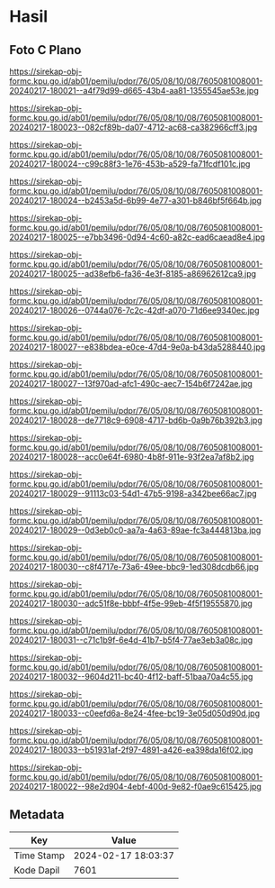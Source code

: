 # Hasil

## Foto C Plano

https://sirekap-obj-formc.kpu.go.id/ab01/pemilu/pdpr/76/05/08/10/08/7605081008001-20240217-180021--a4f79d99-d665-43b4-aa81-1355545ae53e.jpg

https://sirekap-obj-formc.kpu.go.id/ab01/pemilu/pdpr/76/05/08/10/08/7605081008001-20240217-180023--082cf89b-da07-4712-ac68-ca382966cff3.jpg

https://sirekap-obj-formc.kpu.go.id/ab01/pemilu/pdpr/76/05/08/10/08/7605081008001-20240217-180024--c99c88f3-1e76-453b-a529-fa71fcdf101c.jpg

https://sirekap-obj-formc.kpu.go.id/ab01/pemilu/pdpr/76/05/08/10/08/7605081008001-20240217-180024--b2453a5d-6b99-4e77-a301-b846bf5f664b.jpg

https://sirekap-obj-formc.kpu.go.id/ab01/pemilu/pdpr/76/05/08/10/08/7605081008001-20240217-180025--e7bb3496-0d94-4c60-a82c-ead6caead8e4.jpg

https://sirekap-obj-formc.kpu.go.id/ab01/pemilu/pdpr/76/05/08/10/08/7605081008001-20240217-180025--ad38efb6-fa36-4e3f-8185-a86962612ca9.jpg

https://sirekap-obj-formc.kpu.go.id/ab01/pemilu/pdpr/76/05/08/10/08/7605081008001-20240217-180026--0744a076-7c2c-42df-a070-71d6ee9340ec.jpg

https://sirekap-obj-formc.kpu.go.id/ab01/pemilu/pdpr/76/05/08/10/08/7605081008001-20240217-180027--e838bdea-e0ce-47d4-9e0a-b43da5288440.jpg

https://sirekap-obj-formc.kpu.go.id/ab01/pemilu/pdpr/76/05/08/10/08/7605081008001-20240217-180027--13f970ad-afc1-490c-aec7-154b6f7242ae.jpg

https://sirekap-obj-formc.kpu.go.id/ab01/pemilu/pdpr/76/05/08/10/08/7605081008001-20240217-180028--de7718c9-6908-4717-bd6b-0a9b76b392b3.jpg

https://sirekap-obj-formc.kpu.go.id/ab01/pemilu/pdpr/76/05/08/10/08/7605081008001-20240217-180028--acc0e64f-6980-4b8f-911e-93f2ea7af8b2.jpg

https://sirekap-obj-formc.kpu.go.id/ab01/pemilu/pdpr/76/05/08/10/08/7605081008001-20240217-180029--91113c03-54d1-47b5-9198-a342bee66ac7.jpg

https://sirekap-obj-formc.kpu.go.id/ab01/pemilu/pdpr/76/05/08/10/08/7605081008001-20240217-180029--0d3eb0c0-aa7a-4a63-89ae-fc3a444813ba.jpg

https://sirekap-obj-formc.kpu.go.id/ab01/pemilu/pdpr/76/05/08/10/08/7605081008001-20240217-180030--c8f4717e-73a6-49ee-bbc9-1ed308dcdb66.jpg

https://sirekap-obj-formc.kpu.go.id/ab01/pemilu/pdpr/76/05/08/10/08/7605081008001-20240217-180030--adc51f8e-bbbf-4f5e-99eb-4f5f19555870.jpg

https://sirekap-obj-formc.kpu.go.id/ab01/pemilu/pdpr/76/05/08/10/08/7605081008001-20240217-180031--c71c1b9f-6e4d-41b7-b5f4-77ae3eb3a08c.jpg

https://sirekap-obj-formc.kpu.go.id/ab01/pemilu/pdpr/76/05/08/10/08/7605081008001-20240217-180032--9604d211-bc40-4f12-baff-51baa70a4c55.jpg

https://sirekap-obj-formc.kpu.go.id/ab01/pemilu/pdpr/76/05/08/10/08/7605081008001-20240217-180033--c0eefd6a-8e24-4fee-bc19-3e05d050d90d.jpg

https://sirekap-obj-formc.kpu.go.id/ab01/pemilu/pdpr/76/05/08/10/08/7605081008001-20240217-180033--b51931af-2f97-4891-a426-ea398da16f02.jpg

https://sirekap-obj-formc.kpu.go.id/ab01/pemilu/pdpr/76/05/08/10/08/7605081008001-20240217-180022--98e2d904-4ebf-400d-9e82-f0ae9c615425.jpg


## Metadata

| Key        | Value               |
| ---------- | ------------------- |
| Time Stamp | 2024-02-17 18:03:37 |
| Kode Dapil | 7601                |



